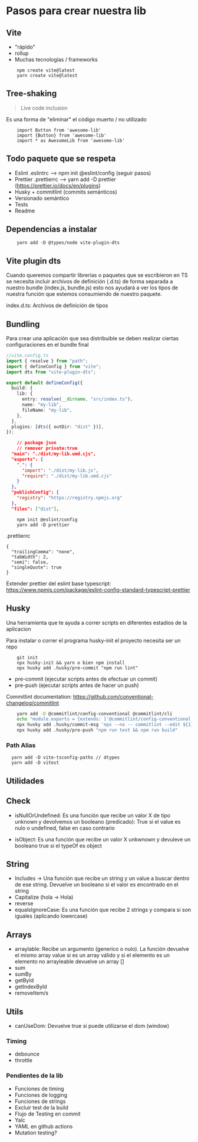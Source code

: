 # Pasos para crear nuestra lib

## Vite

- "rápido"
- rollup 
- Muchas tecnologías / frameworks

```
    npm create vite@latest
    yarn create vite@latest
```

## Tree-shaking

> Live code inclusion

Es una forma de "eliminar" el código muerto / no utilizado

```
    import Button from 'awesome-lib'
    import {Button} from 'awesome-lib'
    import * as AwesomeLib from 'awesome-lib'    
```


## Todo paquete que se respeta
- Eslint .eslintrc --> npm init @eslint/config (seguir pasos)
- Prettier .prettierrc --> yarn add -D prettier (https://prettier.io/docs/en/plugins)
- Husky + commitlint (commits semánticos) 
- Versionado semántico
- Tests
- Readme

## Dependencias a instalar
```
    yarn add -D @types/node vite-plugin-dts
```

## Vite plugin dts

Cuando queremos compartir librerias o paquetes que se escribieron en TS se necesita incluir archivos de definición
(.d.ts) de forma separada a nuestro bundle (index.js, bundle.js) esto nos ayudará a ver los tipos de nuestra función que estemos consumiendo de nuestro paquete.

index.d.ts: Archivos de definición de tipos

## Bundling

Para crear una aplicación que sea distribuible se deben realizar ciertas configuraciones en el bundle final


```typescript
//vite.config.ts
import { resolve } from "path";
import { defineConfig } from "vite";
import dts from "vite-plugin-dts";

export default defineConfig({
  build: {
    lib: {
      entry: resolve(__dirname, "src/index.ts"),
      name: "my-lib",
      fileName: "my-lib",
    },
  },
  plugins: [dts({ outDir: "dist" })],
});
```

```json
    // package json
    // remover private:true
  "main": "./dist/my-lib.umd.cjs",
  "exports": {
    ".": {
      "import": "./dist/my-lib.js",
      "require": "./dist/my-lib.umd.cjs"
    }
  },
  "publishConfig": {
    "registry": "https://registry.npmjs.org"
  },
  "files": ["dist"],
```


```
    npm init @eslint/config
    yarn add -D prettier
```

.prettierrc
```
{
  "trailingComma": "none",
  "tabWidth": 2,
  "semi": false,
  "singleQuote": true
}

```

Extender prettier del eslint base typescript: 
https://www.npmjs.com/package/eslint-config-standard-typescript-prettier

## Husky

Una herramienta que te ayuda a correr scripts en diferentes estadios de la aplicacion

Para instalar o correr el programa husky-init el proyecto necesita ser un repo
``` 
    git init
    npx husky-init && yarn o bien npm install
    npx husky add .husky/pre-commit "npm run lint"
```

- pre-commit (ejecutar scripts antes de efectuar un commit)
- pre-push (ejecutar scripts antes de hacer un push)

Commitlint documentation:
https://github.com/conventional-changelog/commitlint

```bash
    yarn add -D @commitlint/config-conventional @commitlint/cli
    echo "module.exports = {extends: ['@commitlint/config-conventional']}" > commitlint.config.cjs
    npx husky add .husky/commit-msg 'npx --no -- commitlint --edit ${1}'
    npx husky add .husky/pre-push "npm run test && npm run build"
```

### Path Alias

``` 
  yarn add -D vite-tsconfig-paths // dtypes
  yarn add -D vitest
```

## Utilidades

## Check

- isNullOrUndefined: Es una función que recibe un valor X de tipo unknown y devolvemos un booleano (predicado): True si el value es nulo o undefined, false en caso contrario
  
- isObject: Es una función que recibe un valor X unkwnown y devuleve un booleano true si el typeOf es object

## String

- Includes -> Una función que recibe un string y un value a buscar dentro de ese string. Devuelve un booleano si el valor es encontrado en el string
- Capitalize (hola -> Hola) 
- reverse
- equalsIgnoreCase: Es una función que recibe 2 strings y compara si son iguales (aplicando lowercase)


## Arrays
- arraylable: Recibe un argumento (generico o nulo). La función devuelve el mismo array value si es un array válido y si el elemento es un elemento no arrayleable devuelve un array []
- sum
- sumBy
- getById 
- getIndexById
- removeItem/s

## Utils
- canUseDom: Devuelve true si puede utilizarse el dom (window)

### Timing
- debounce
- throttle
  
### Pendientes de la lib
- Funciones de timing
- Funciones de logging
- Funciones de strings
- Excluir test de la build
- Flujo de Testing en commit
- Yalc
- YAML en github actions
- Mutation testing?
